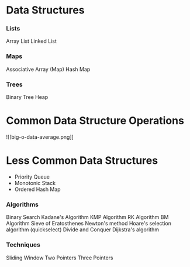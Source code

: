# Data Structures

### Lists
Array List
Linked List

### Maps
Associative Array (Map)
Hash Map

### Trees
Binary Tree
Heap

# Common Data Structure Operations

![[big-o-data-average.png]]

# Less Common Data Structures

- Priority Queue
- Monotonic Stack
- Ordered Hash Map

### Algorithms
Binary Search
Kadane's Algorithm
KMP Algorithm
RK Algorithm
BM Algorithm
Sieve of Eratosthenes
Newton's method
Hoare's selection algorithm (quickselect)
Divide and Conquer
Dijkstra's algorithm

### Techniques
Sliding Window
Two Pointers
Three Pointers